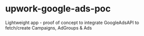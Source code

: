 # upwork-google-ads-poc
Lightweight app - proof of concept to integrate GoogleAdsAPI to fetch/create Campaigns, AdGroups &amp; Ads

